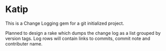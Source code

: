 # Katip

This is a Change Logging gem for a git initialized project.

Planned to design a rake which dumps the change log as a list grouped by version tags. Log rows will contain links to commits, commit note and contributer name.
